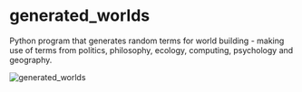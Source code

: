 # generated_worlds

Python program that generates random terms for world building - making use of terms from politics, philosophy, ecology, computing, psychology and geography.

![generated_worlds](http://josephc.net/images/generated_terms_gif.gif)
